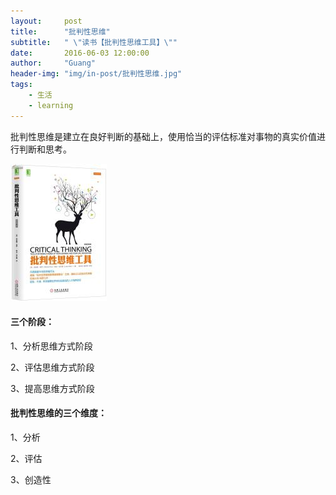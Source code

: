 ```yaml
---
layout:     post
title:      "批判性思维"
subtitle:   " \"读书【批判性思维工具】\""
date:       2016-06-03 12:00:00
author:     "Guang"
header-img: "img/in-post/批判性思维.jpg"
tags:
    - 生活
    - learning
---
```



批判性思维是建立在良好判断的基础上，使用恰当的评估标准对事物的真实价值进行判断和思考。

![批判性思维工具](/img/in-post/批判性思维工具.jpg)

#### **三个阶段：**

1、分析思维方式阶段

2、评估思维方式阶段

3、提高思维方式阶段

#### **批判性思维的三个维度：**

1、分析

2、评估

3、创造性
